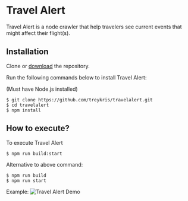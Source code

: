 # Travel Alert
Travel Alert is a node crawler that help travelers see current events that might affect their flight(s).


## Installation

Clone or [download](https://github.com/treykris/travelalert/archive/master.zip) the repository.

Run the following commands below to install Travel Alert:

(Must have Node.js installed)

```
$ git clone https://github.com/treykris/travelalert.git
$ cd travelalert
$ npm install
```

## How to execute?

To execute Travel Alert
```
$ npm run build:start
```

Alternative to above command:
```
$ npm run build
$ npm run start
```

Example:
![Travel Alert Demo](https://res.cloudinary.com/dr4eajzak/image/upload/v1548135709/profile/travelalertgif.gif)

